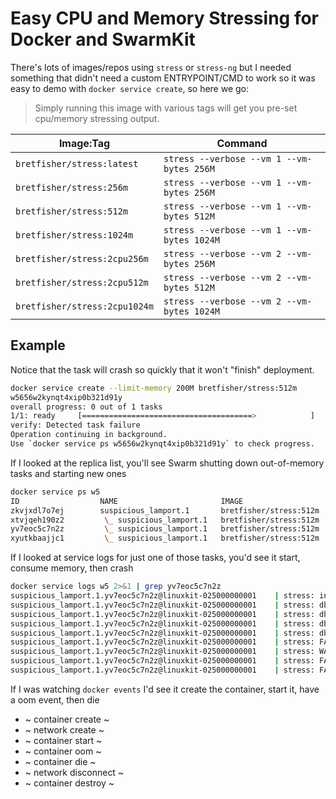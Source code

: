 # Easy CPU and Memory Stressing for Docker and SwarmKit

There's lots of images/repos using `stress` or `stress-ng` but I needed something
that didn't need a custom ENTRYPOINT/CMD to work so it was easy to demo with
`docker service create`, so here we go:

> Simply running this image with various tags will get you pre-set cpu/memory stressing output.

| Image:Tag | Command |
| --------- | ------- |
| `bretfisher/stress:latest` | `stress --verbose --vm 1 --vm-bytes 256M` |
| `bretfisher/stress:256m` | `stress --verbose --vm 1 --vm-bytes 256M` |
| `bretfisher/stress:512m` | `stress --verbose --vm 1 --vm-bytes 512M` |
| `bretfisher/stress:1024m` | `stress --verbose --vm 1 --vm-bytes 1024M` |
| `bretfisher/stress:2cpu256m` | `stress --verbose --vm 2 --vm-bytes 256M` |
| `bretfisher/stress:2cpu512m` | `stress --verbose --vm 2 --vm-bytes 512M` |
| `bretfisher/stress:2cpu1024m` | `stress --verbose --vm 2 --vm-bytes 1024M` |

## Example


Notice that the task will crash so quickly that it won't "finish" deployment.

```bash
docker service create --limit-memory 200M bretfisher/stress:512m
w5656w2kynqt4xip0b321d91y
overall progress: 0 out of 1 tasks
1/1: ready     [======================================>            ]
verify: Detected task failure
Operation continuing in background.
Use `docker service ps w5656w2kynqt4xip0b321d91y` to check progress.
```

If I looked at the replica list, you'll see Swarm shutting down out-of-memory tasks and starting new ones


```bash
docker service ps w5
ID                  NAME                       IMAGE                    NODE                    DESIRED STATE       CURRENT STATE               ERROR                       PORTS
zkvjxdl7o7ej        suspicious_lamport.1       bretfisher/stress:512m   linuxkit-025000000001   Shutdown            Failed about a minute ago   "task: non-zero exit (1)"
xtvjqeh190z2         \_ suspicious_lamport.1   bretfisher/stress:512m   linuxkit-025000000001   Shutdown            Failed 2 minutes ago        "task: non-zero exit (1)"
yv7eoc5c7n2z         \_ suspicious_lamport.1   bretfisher/stress:512m   linuxkit-025000000001   Shutdown            Failed 2 minutes ago        "task: non-zero exit (1)"
xyutkbaajjc1         \_ suspicious_lamport.1   bretfisher/stress:512m   linuxkit-025000000001   Shutdown            Failed 4 minutes ago        "task: non-zero exit (1)"
```


If I looked at service logs for just one of those tasks, you'd see it start, consume memory, then crash


```bash
docker service logs w5 2>&1 | grep yv7eoc5c7n2z
suspicious_lamport.1.yv7eoc5c7n2z@linuxkit-025000000001    | stress: info: [1] dispatching hogs: 0 cpu, 0 io, 1 vm, 0 hdd
suspicious_lamport.1.yv7eoc5c7n2z@linuxkit-025000000001    | stress: dbug: [1] using backoff sleep of 3000us
suspicious_lamport.1.yv7eoc5c7n2z@linuxkit-025000000001    | stress: dbug: [1] --> hogvm worker 1 [7] forked
suspicious_lamport.1.yv7eoc5c7n2z@linuxkit-025000000001    | stress: dbug: [7] allocating 536870912 bytes ...
suspicious_lamport.1.yv7eoc5c7n2z@linuxkit-025000000001    | stress: dbug: [7] touching bytes in strides of 4096 bytes ...
suspicious_lamport.1.yv7eoc5c7n2z@linuxkit-025000000001    | stress: FAIL: [1] (415) <-- worker 7 got signal 9
suspicious_lamport.1.yv7eoc5c7n2z@linuxkit-025000000001    | stress: WARN: [1] (417) now reaping child worker processes
suspicious_lamport.1.yv7eoc5c7n2z@linuxkit-025000000001    | stress: FAIL: [1] (421) kill error: No such process
suspicious_lamport.1.yv7eoc5c7n2z@linuxkit-025000000001    | stress: FAIL: [1] (451) failed run completed in 1s
```


If I was watching `docker events` I'd see it create the container, start it, have a oom event, then die

- ~ container create ~
- ~ network create ~
- ~ container start ~
- ~ container oom ~
- ~ container die ~
- ~ network disconnect ~
- ~ container destroy ~
